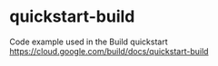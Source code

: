 # quickstart-build
Code example used in the Build quickstart
https://cloud.google.com/build/docs/quickstart-build
